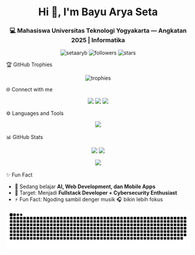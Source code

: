 <h1 align="center">Hi 👋, I'm Bayu Arya Seta</h1>
<h3 align="center">💻 Mahasiswa Universitas Teknologi Yogyakarta — Angkatan 2025 | Informatika</h3>

<p align="center">
  <img src="https://komarev.com/ghpvc/?username=setaaryb&label=Profile%20Views&color=0e75b6&style=for-the-badge" alt="setaaryb" />
  <img src="https://img.shields.io/github/followers/setaaryb?label=Followers&style=for-the-badge" alt="followers"/>
  <img src="https://img.shields.io/github/stars/setaaryb?label=Stars&style=for-the-badge" alt="stars"/>
</p>

🏆 GitHub Trophies
<p align="center">
  <img src="https://github-profile-trophy.vercel.app/?username=setaaryb&theme=dracula&no-frame=true&margin-w=15&margin-h=15" alt="trophies"/>
</p>

🌐 Connect with me
<p align="center">
  <a href="https://linkedin.com/in/bayu-arya-seta-88524b313"><img src="https://skillicons.dev/icons?i=linkedin" height="40"/></a>
  <a href="https://fb.com/seto.sanwa.3"><img src="https://skillicons.dev/icons?i=facebook" height="40"/></a>
  <a href="https://instagram.com/aryastb_"><img src="https://skillicons.dev/icons?i=instagram" height="40"/></a>
</p>

⚙️ Languages and Tools
<p align="center">
  <img src="https://skillicons.dev/icons?i=python,php,js,cpp,cs,ruby,nodejs,react,nextjs,tailwind,html,css,mysql,docker,git,linux,figma,android,unity" />
</p>

📊 GitHub Stats
<p align="center">
  <img src="https://github-readme-stats.vercel.app/api?username=setaaryb&show_icons=true&theme=tokyonight&hide_border=true" height="180"/>
  <img src="https://github-readme-stats.vercel.app/api/top-langs/?username=setaaryb&layout=compact&theme=tokyonight&hide_border=true" height="180"/>
</p>

<p align="center">
  <img src="https://github-readme-streak-stats.herokuapp.com/?user=setaaryb&theme=tokyonight&hide_border=true" height="180"/>
</p>

✨ Fun Fact
- 🔭 Sedang belajar **AI, Web Development, dan Mobile Apps**  
- 🎯 Target: Menjadi **Fullstack Developer + Cybersecurity Enthusiast**  
- ⚡ Fun Fact: Ngoding sambil denger musik 🎧 bikin lebih fokus  

<p align="center">
  <img src="https://raw.githubusercontent.com/Platane/snk/output/github-contribution-grid-snake.svg" alt="snake animation" />
</p>
